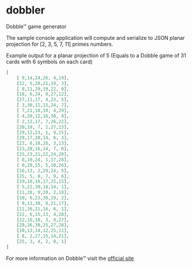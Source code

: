 # dobbler
Dobble™ game generator

The sample console application will compute and serialize to JSON planar projection for [2, 3, 5, 7, 11] primes numbers.

Example output for a planar projection of 5 
(Equals to a Dobble game of 31 cards with 6 symbols on each card)
```JSON
[
    [ 9,14,24,26, 4,19],
    [12, 5,28,21,19, 3],
    [ 8,11,29,19,22, 0],
    [18, 6,24, 0,27,12],
    [27,11,17, 4,23, 5],
    [ 3,30,11,15,24, 7],
    [ 7,21,18,10, 4,29],
    [ 4,20,12,16,30, 8],
    [ 2,12,17, 7,26,22],
    [20,19, 7, 1,27,13],
    [29,12,23, 1, 9,15],
    [29,17,20,14, 6, 3],
    [23, 8,18,26, 3,13],
    [23,28,16,14, 7, 0],
    [25,23,21,22,24,20],
    [ 8,10,24, 1,17,28],
    [ 0,20,15, 5,10,26],
    [16,13, 2,29,24, 5],
    [25, 5, 8, 7, 9, 6],
    [19,18,16,17,25,15],
    [ 5,22,30,18,14, 1],
    [11,28, 9,20, 2,18],
    [10, 6,23,30,19, 2],
    [ 9,13,30, 0,21,17],
    [11,26,21,16, 6, 1],
    [22, 6,15,13, 4,28],
    [22,16,10, 3, 9,27],
    [29,26,30,25,27,28],
    [10,13,14,12,25,11],
    [ 8, 2,27,15,14,21],
    [25, 3, 4, 2, 0, 1]
]
```
For more information on Dobble™ visit the [official site](http://fr.asmodee.com/ressources/articles/zoom-sur-dobble.php)